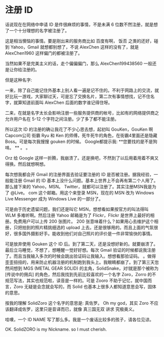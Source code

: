 [slug]: register-id
[date]: 2008-05-21T02:16:26

# 注册 ID

话说现在在网络中申请 ID 是件很麻烦的事情，不是未满 6 位数不然注册，就是想了一个十分理想的名字被注册了。

这是相当懊恼的事情。要是刚出来的服务商比如 百度有啊， 饭否 之类的还好，碰到 Yahoo，Gmail 就想都别想了，不说 AlexChen 这样的没有了，就是 AlexChen1960 这样偏门的都被注册了。

当然如果不是完美主义的话，走个偏偏偏门，那么 AlexChen199438560 一般还是让你给注册的。

但是这种名字:

一来，除了自己能记住外基本上别人看一遍是记不住的。不利于网路上的交流，就好比玩一游戏，大家聊过天，可是忘了交换名片，第二次有事情想找，记不住名字，就算知道前面叫 AlexChen 后面的数字谁记得住呀。

二来，在就是名字太长会影响注册一些服务提供商的帐号，比如有的网络提供商之允许用户名在 5-12 个字符之间注册。少了多了都不能注册。

所以这次 ID 的注册的确让我花了不少心思去想，起初叫 GouKen，GouKen 啊Capcom公司 街霸 Ryu 和 Ken 的师傅，死牛死牛的角色，在街霸4里面还是隐藏 Boss。可是每次我搜搜 gouken 的时候。 Google都提示我: **您要找的是不是狗啃。 ** 。 。

Orz 给 Google 这样一折腾，我崩溃了。还是换吧，不然到了以后用着用着不爽又得换。然后就想啊想。

每次想我都会开 Gmail 的注册界面去验证要注册的 ID 是否被注册。据我经验，一般能注册 Gmail 的 ID 基本上没什么问题。基本上世界上不会再有第二个人用了。那么接下来的 Yahoo，MSN。 Twitter，就都可以注册了。其实注册MSN我是为了 @Live。 com 这个邮箱。用这个来登录 MSN，现在的 MSN 改为 Windows Live Messenger 成为 Windows Live 的一部分了。

可是由于历史遗留问题，我们还是叫它 MSN，想想看如果按官方的叫法得叫 WLM 多难听啊。然后注册 Yahoo 邮箱是为了 Flickr，Flickr 是世界上最好的相册。免费用户可以上传 200 张图片。 200 张意味着什么？如果用心去维护这个相册，只把拍到的照片精挑细选的 upload 上去。还是很够用的。而且上面的​​气氛很好，很多国外摄影好手。能收到他们对自己照片的评价是一件非常愉快的事情。

可是放弃使用 Gouken 这个 ID 后。到了第二天，还是没想好新的。就要崩溃了。最后立马睡觉，不想了，想睡醒一觉好好想。每次 Gmail 验证的时候都说我注册了。而且当我输入多次的时候会跳出验证码让我输入。想想看那验证码。 。做得歪歪扭扭的，用来防止机器注册的机制跑到我头上。我眼睛都崩了。到了第三天忽然间想到 MGS (METAL GEAR SOLID) 的主角，SolidSnake，对!就是那个被称为 [传说中的佣兵] 的角色，然后我找到先前比较喜欢的一个名字 Zoro，Zorro 的不规范写法，其实也规范啦，读音是一样的。可是 Zooro 不助于记忆，就中国而言，Zoro 无疑是会念就会写的，而 Solid 也基本上很多人都知道意思会写，固体的意思。

按我的理解 SolidZoro 这个名字的意思是: 真佐罗。 Oh my god，其实 Zoro 不应该翻译成佐罗，这里只是音译而已，就像 真三国无双 讲求 究极奥义。

哇噢，一个 ID NAME 写了那么多。我是一个废话比较多的孩子，请各位见谅。

OK. SolidZORO is my Nickname. so I must cherish.